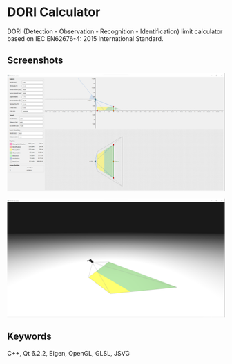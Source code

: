 # DORI Calculator
DORI (Detection - Observation - Recognition - Identification) limit calculator based on IEC EN62676-4: 2015 International Standard.

## Screenshots
![](Screenshot_2021-12-27_205932.png)

![](Screenshot_2021-12-27_205919.png)

## Keywords
C++, Qt 6.2.2, Eigen, OpenGL, GLSL, JSVG
